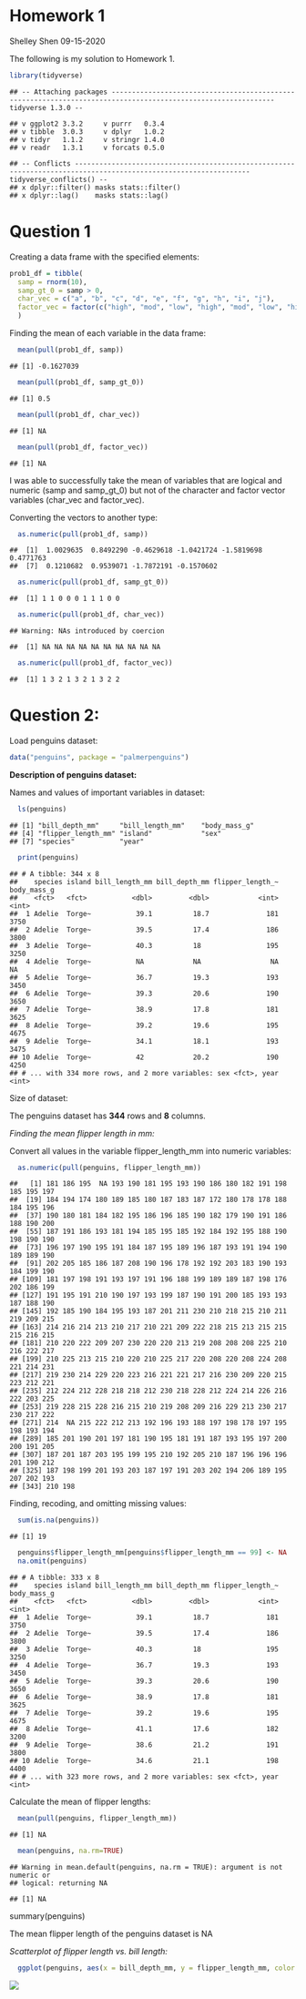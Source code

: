 Homework 1
================
Shelley Shen
09-15-2020

The following is my solution to Homework 1.

``` r
library(tidyverse)
```

    ## -- Attaching packages -------------------------------------------------------------------------------------------------------------- tidyverse 1.3.0 --

    ## v ggplot2 3.3.2     v purrr   0.3.4
    ## v tibble  3.0.3     v dplyr   1.0.2
    ## v tidyr   1.1.2     v stringr 1.4.0
    ## v readr   1.3.1     v forcats 0.5.0

    ## -- Conflicts ----------------------------------------------------------------------------------------------------------------- tidyverse_conflicts() --
    ## x dplyr::filter() masks stats::filter()
    ## x dplyr::lag()    masks stats::lag()

# Question 1

Creating a data frame with the specified elements:

``` r
prob1_df = tibble(
  samp = rnorm(10), 
  samp_gt_0 = samp > 0, 
  char_vec = c("a", "b", "c", "d", "e", "f", "g", "h", "i", "j"),
  factor_vec = factor(c("high", "mod", "low", "high", "mod", "low", "high", "mod", "low", "low"))
  )
```

Finding the mean of each variable in the data frame:

``` r
  mean(pull(prob1_df, samp))
```

    ## [1] -0.1627039

``` r
  mean(pull(prob1_df, samp_gt_0))
```

    ## [1] 0.5

``` r
  mean(pull(prob1_df, char_vec))
```

    ## [1] NA

``` r
  mean(pull(prob1_df, factor_vec))
```

    ## [1] NA

I was able to successfully take the mean of variables that are logical
and numeric (samp and samp\_gt\_0) but not of the character and factor
vector variables (char\_vec and factor\_vec).

Converting the vectors to another type:

``` r
  as.numeric(pull(prob1_df, samp))
```

    ##  [1]  1.0029635  0.8492290 -0.4629618 -1.0421724 -1.5819698  0.4771763
    ##  [7]  0.1210682  0.9539071 -1.7872191 -0.1570602

``` r
  as.numeric(pull(prob1_df, samp_gt_0))
```

    ##  [1] 1 1 0 0 0 1 1 1 0 0

``` r
  as.numeric(pull(prob1_df, char_vec))
```

    ## Warning: NAs introduced by coercion

    ##  [1] NA NA NA NA NA NA NA NA NA NA

``` r
  as.numeric(pull(prob1_df, factor_vec))
```

    ##  [1] 1 3 2 1 3 2 1 3 2 2

# Question 2:

Load penguins dataset:

``` r
data("penguins", package = "palmerpenguins")
```

**Description of penguins dataset:**

Names and values of important variables in dataset:

``` r
  ls(penguins)
```

    ## [1] "bill_depth_mm"     "bill_length_mm"    "body_mass_g"      
    ## [4] "flipper_length_mm" "island"            "sex"              
    ## [7] "species"           "year"

``` r
  print(penguins)
```

    ## # A tibble: 344 x 8
    ##    species island bill_length_mm bill_depth_mm flipper_length_~ body_mass_g
    ##    <fct>   <fct>           <dbl>         <dbl>            <int>       <int>
    ##  1 Adelie  Torge~           39.1          18.7              181        3750
    ##  2 Adelie  Torge~           39.5          17.4              186        3800
    ##  3 Adelie  Torge~           40.3          18                195        3250
    ##  4 Adelie  Torge~           NA            NA                 NA          NA
    ##  5 Adelie  Torge~           36.7          19.3              193        3450
    ##  6 Adelie  Torge~           39.3          20.6              190        3650
    ##  7 Adelie  Torge~           38.9          17.8              181        3625
    ##  8 Adelie  Torge~           39.2          19.6              195        4675
    ##  9 Adelie  Torge~           34.1          18.1              193        3475
    ## 10 Adelie  Torge~           42            20.2              190        4250
    ## # ... with 334 more rows, and 2 more variables: sex <fct>, year <int>

Size of dataset:

The penguins dataset has **344** rows and **8** columns.

*Finding the mean flipper length in mm:*

Convert all values in the variable flipper\_length\_mm into numeric
variables:

``` r
  as.numeric(pull(penguins, flipper_length_mm))
```

    ##   [1] 181 186 195  NA 193 190 181 195 193 190 186 180 182 191 198 185 195 197
    ##  [19] 184 194 174 180 189 185 180 187 183 187 172 180 178 178 188 184 195 196
    ##  [37] 190 180 181 184 182 195 186 196 185 190 182 179 190 191 186 188 190 200
    ##  [55] 187 191 186 193 181 194 185 195 185 192 184 192 195 188 190 198 190 190
    ##  [73] 196 197 190 195 191 184 187 195 189 196 187 193 191 194 190 189 189 190
    ##  [91] 202 205 185 186 187 208 190 196 178 192 192 203 183 190 193 184 199 190
    ## [109] 181 197 198 191 193 197 191 196 188 199 189 189 187 198 176 202 186 199
    ## [127] 191 195 191 210 190 197 193 199 187 190 191 200 185 193 193 187 188 190
    ## [145] 192 185 190 184 195 193 187 201 211 230 210 218 215 210 211 219 209 215
    ## [163] 214 216 214 213 210 217 210 221 209 222 218 215 213 215 215 215 216 215
    ## [181] 210 220 222 209 207 230 220 220 213 219 208 208 208 225 210 216 222 217
    ## [199] 210 225 213 215 210 220 210 225 217 220 208 220 208 224 208 221 214 231
    ## [217] 219 230 214 229 220 223 216 221 221 217 216 230 209 220 215 223 212 221
    ## [235] 212 224 212 228 218 218 212 230 218 228 212 224 214 226 216 222 203 225
    ## [253] 219 228 215 228 216 215 210 219 208 209 216 229 213 230 217 230 217 222
    ## [271] 214  NA 215 222 212 213 192 196 193 188 197 198 178 197 195 198 193 194
    ## [289] 185 201 190 201 197 181 190 195 181 191 187 193 195 197 200 200 191 205
    ## [307] 187 201 187 203 195 199 195 210 192 205 210 187 196 196 196 201 190 212
    ## [325] 187 198 199 201 193 203 187 197 191 203 202 194 206 189 195 207 202 193
    ## [343] 210 198

Finding, recoding, and omitting missing values:

``` r
  sum(is.na(penguins))
```

    ## [1] 19

``` r
  penguins$flipper_length_mm[penguins$flipper_length_mm == 99] <- NA
  na.omit(penguins)
```

    ## # A tibble: 333 x 8
    ##    species island bill_length_mm bill_depth_mm flipper_length_~ body_mass_g
    ##    <fct>   <fct>           <dbl>         <dbl>            <int>       <int>
    ##  1 Adelie  Torge~           39.1          18.7              181        3750
    ##  2 Adelie  Torge~           39.5          17.4              186        3800
    ##  3 Adelie  Torge~           40.3          18                195        3250
    ##  4 Adelie  Torge~           36.7          19.3              193        3450
    ##  5 Adelie  Torge~           39.3          20.6              190        3650
    ##  6 Adelie  Torge~           38.9          17.8              181        3625
    ##  7 Adelie  Torge~           39.2          19.6              195        4675
    ##  8 Adelie  Torge~           41.1          17.6              182        3200
    ##  9 Adelie  Torge~           38.6          21.2              191        3800
    ## 10 Adelie  Torge~           34.6          21.1              198        4400
    ## # ... with 323 more rows, and 2 more variables: sex <fct>, year <int>

Calculate the mean of flipper lengths:

``` r
  mean(pull(penguins, flipper_length_mm))
```

    ## [1] NA

``` r
  mean(penguins, na.rm=TRUE)
```

    ## Warning in mean.default(penguins, na.rm = TRUE): argument is not numeric or
    ## logical: returning NA

    ## [1] NA

summary(penguins)

The mean flipper length of the penguins dataset is NA

*Scatterplot of flipper length vs. bill length:*

``` r
  ggplot(penguins, aes(x = bill_depth_mm, y = flipper_length_mm, color = species)) + geom_point()
```

![](p8105_hw1_ss5932_files/figure-gfm/unnamed-chunk-10-1.png)<!-- -->
